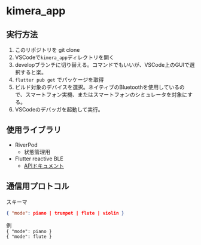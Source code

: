 # kimera_app

## 実行方法
1. このリポジトリを git clone
2. VSCodeで`kimera_app`ディレクトリを開く
3. developブランチに切り替える。コマンドでもいいが、VSCode上のGUIで選択すると楽。
4. `flutter pub get` でパッケージを取得
5. ビルド対象のデバイスを選択。ネイティブのBluetoothを使用しているので、スマートフォン実機、またはスマートフォンのシミュレータを対象にする。
6. VSCodeのデバッガを起動して実行。

## 使用ライブラリ
- RiverPod
  - 状態管理用
- Flutter reactive BLE
  - [APIドキュメント](https://pub.dev/documentation/flutter_reactive_ble/latest/)

## 通信用プロトコル
スキーマ
``` json
{ "mode": piano | trumpet | flute | violin }
```

例  
`{ "mode": piano }`  
`{ "mode": flute }`  

